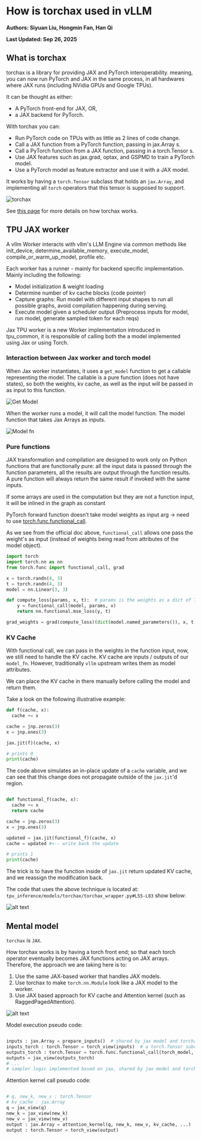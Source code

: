 # How is torchax used in vLLM

**Authors: Siyuan Liu, Hongmin Fan, Han Qi**

**Last Updated: Sep 26, 2025**

## What is torchax

torchax is a library for providing JAX and PyTorch interoperability.
meaning, you can now run PyTorch and JAX in the same process, in all hardwares where
JAX runs (including NVidia GPUs and Google TPUs).

It can be thought as either:
* A PyTorch front-end for JAX, OR,
* a JAX backend for PyTorch.

With torchax you can:

* Run PyTorch code on TPUs with as little as 2 lines of code change.
* Call a JAX function from a PyTorch function, passing in jax.Array s.
* Call a PyTorch function from a JAX function, passing in a torch.Tensor s.
* Use JAX features such as jax.grad, optax, and GSPMD to train a PyTorch model.
* Use a PyTorch model as feature extractor and use it with a JAX model.

It works by having a `torch.Tensor` subclass that holds an `jax.Array`,
and implementing all `torch` operators that this tensor is supposed to support.

![torchax](https://jax-torch-interop.readthedocs.io/en/latest/_images/torchax.png)

See  [this page](https://jax-torch-interop.readthedocs.io/en/latest) for more details on how torchax works.

## TPU JAX worker

A vllm Worker interacts with vllm's LLM Engine via common methods like init_device, determine_available_memory, execute_model, compile_or_warm_up_model, profile etc.

Each worker has a runner - mainly for backend specific implementation.
Mainly including the following:

* Model initialization & weight loading
* Determine number of kv cache blocks (code pointer)
* Capture graphs: Run model with different input shapes to run all possible graphs, avoid compilation happening during serving.
* Execute model given a scheduler output (Preprocess inputs for model, run model, generate sampled token for each reqs)

Jax TPU worker is a new Worker implementation introduced in tpu_common, it is responsible
of calling both the a model implemented using Jax or using Torch.

### Interaction between Jax worker and torch model

When Jax worker instantiates, it uses a `get_model` function to get
a callable representing the model. The callable is a pure function (does not have states),
so both the weights, kv cache, as well as the input will be passed in
as input to this function.

![Get Model](assets/get_model.png)

When the worker runs a model, it will call the model function. The model function
that takes Jax Arrays as inputs.

![Model fn](assets/model-fn.png)

### Pure functions

JAX transformation and compilation are designed to work only on Python functions that are functionally pure: all the input data is passed through the function parameters, all the results are output through the function results. A pure function will always return the same result if invoked with the same inputs.

If some arrays are used in the computation but they are not a function input, it will be inlined in the graph as constant

PyTorch forward function doesn’t take model weights as input arg -> need to use [torch.func.functional_call](https://docs.pytorch.org/docs/stable/generated/torch.func.functional_call.html).

As we see from the official doc above, `functional_call` allows one pass
the weight's as input (instead of weights being read from attributes of the model object).

```python
import torch
import torch.nn as nn
from torch.func import functional_call, grad

x = torch.randn(4, 3)
t = torch.randn(4, 3)
model = nn.Linear(3, 3)

def compute_loss(params, x, t):  # params is the weights as a dict of Tensos
    y = functional_call(model, params, x)
    return nn.functional.mse_loss(y, t)

grad_weights = grad(compute_loss)(dict(model.named_parameters()), x, t)
```

### KV Cache

With functional call, we can pass in the weights in the function input,
now, we still need to handle the KV cache. KV cache are inputs / outputs
of our `model_fn`. However, traditionally `vllm` upstream writes them
as model attributes.

We can place the KV cache in there manually before calling the model and return them.

Take a look on the following illustrative example:

```python
def f(cache, x):
  cache += x

cache = jnp.zeros(3)
x = jnp.ones(3)

jax.jit(f)(cache, x)

# prints 0
print(cache)
```

The code above simulates an in-place update of a `cache` variable, and
we can see that this change does not propagate outside of the
`jax.jit`'d region.

```python

def functional_f(cache, x):
  cache += x
  return cache

cache = jnp.zeros(3)
x = jnp.ones(3)

updated = jax.jit(functional_f)(cache, x)
cache = updated #<-- write back the update

# prints 1
print(cache)
```

The trick is to have the function inside of `jax.jit` return updated
KV cache, and we reassign the modification back.

The code that uses the above technique is located at: `tpu_inference/models/torchax/torchax_wrapper.py#L55-L83` show below:

![alt text](assets/wrap_model.png)

## Mental model

`torchax` is `JAX`.

How torchax works is by having a torch front end; so that each torch operator eventually becomes JAX functions acting on JAX arrays. Therefore,
the approach we are taking here is to:
1. Use the same JAX-based worker that handles JAX models.
2. Use torchax to make `torch.nn.Module` look like a JAX model to the worker.
3. Use JAX based approach for KV cache and Attention kernel (such as RaggedPagedAttention).

![alt text](assets/sandwich.png)

Model execution pseudo code:

```python

inputs : jax.Array = prepare_inputs()  # shared by jax model and torchax model
inputs_torch : torch.Tensor = torch_view(inputs)  # a torch.Tensor subclass that holds an jax.Array
outputs_torch : torch.Tensor = torch.func.functional_call(torch_model, weights, inputs_torch) # kv caches are handled in VllmModelWrapper
outputs = jax_view(outputs_torch)
# ...
# sampler logic implemented based on jax, shared by jax model and torchax model
```

Attention kernel call pseudo code:

```python

# q, new_k, new_v : torch.Tensor
# kv_cache : jax.Array
q = jax_view(q)
new_k = jax_view(new_k)
new_v = jax_view(new_v)
output : jax.Array = attention_kernel(q, new_k, new_v, kv_cache, ...)
output : torch.Tensor = torch_view(output)
```
